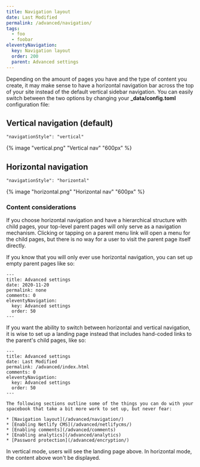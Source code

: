 ```yaml
---
title: Navigation layout 
date: Last Modified
permalink: /advanced/navigation/
tags: 
  - foo
  - foobar
eleventyNavigation:
  key: Navigation layout 
  order: 200 
  parent: Advanced settings 
---
```


Depending on the amount of pages you have and the type of content you create, it may make sense to have a horizontal navigation bar across the top of your site instead of the default vertical sidebar navigation. You can easily switch between the two options by changing your **_data/config.toml** configuration file:


## Vertical navigation (default)

```
"navigationStyle": "vertical"
```
{% image "vertical.png" "Vertical nav" "600px" %}

## Horizontal navigation

```
"navigationStyle": "horizontal"
```

{% image "horizontal.png" "Horizontal nav" "600px" %}

### Content considerations

If you choose horizontal navigation and have a hierarchical structure with child pages, your top-level parent pages will only serve as a navigation mechanism. Clicking or tapping on a parent menu link will open a menu for the child pages, but there is no way for a user to visit the parent page itself directly.

If you know that you will only ever use horizontal navigation, you can set up empty parent pages like so:

```
---
title: Advanced settings
date: 2020-11-20
permalink: none 
comments: 0
eleventyNavigation:
  key: Advanced settings
  order: 50 
---
```

If you want the ability to switch between horizontal and vertical navigation, it is wise to set up a landing page instead that includes hand-coded links to the parent's child pages, like so:

```
---
title: Advanced settings
date: Last Modified
permalink: /advanced/index.html
comments: 0
eleventyNavigation:
  key: Advanced settings
  order: 50 
---

The following sections outline some of the things you can do with your spacebook that take a bit more work to set up, but never fear:

* [Navigation layout](/advanced/navigation/)
* [Enabling Netlify CMS](/advanced/netlifycms/)
* [Enabling comments](/advanced/comments)
* [Enabling analytics](/advanced/analytics)
* [Password protection](/advanced/encryption/)
```

In vertical mode, users will see the landing page above. In horizontal mode, the content above won't be displayed.